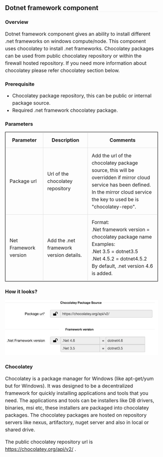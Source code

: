 <style>

table {
    border-collapse: collapse;
    border-spacing: 0;
    border:1px solid #000000;
}

th, td {
    border:1px solid #ddd;
    padding: 13px;
}

h2, h3, p, li, table {
  font-family: -apple-system, BlinkMacSystemFont, "Segoe UI", helvetica, Arial, sans-serif;
}

h2 {
  font-size: 1.5em;
  border-bottom: 1px solid #eee;
}

p, li, table {
  font-size: 16px;
  line-height: 1.5;
  box-sizing: border-box;
}

</style>

## Dotnet framework component


### Overview

Dotnet framework component gives an ability to install different .net frameworks on windows compute/node. This component uses chocolatey to install .net frameworks. Chocolatey packages can be used from public chocolatey repository or within the firewall hosted repository. If you need more information about chocolatey please refer chocolatey section below.

### Prerequisite

* Chocolatey package repository, this can be public or internal package source.
* Required .net framework chocolatey package.

### Parameters

Parameter              | Description                                            | Comments    
---------              |-------------                                           |-----    
Package url            | Url of the chocolatey repository                       | Add the url of the chocolatey package source, this will be overridden if mirror cloud service has been defined. <br> In the mirror cloud service the key to used be is "chocolatey-repo".
Net Framework version  |  Add the .net framework version details.               | Format: <br> .Net framework version = chocolatey package name <br> Examples: <br> .Net 3.5 = dotnet3.5 <br> .Net 4.5.2 = dotnet4.5.2 <br> By default, .net version 4.6 is added. <br>



### How it looks?
![alt text](dotnet.png )

### Chocolatey
Chocolatey is a package manager for Windows (like apt-get/yum but for Windows). It was designed to be a decentralized framework for quickly installing applications and tools that you need. The applications and tools can be installers like DB drivers, binaries, msi etc, these installers are packaged into chocolatey packages. The chocolatey packages are hosted on repository servers like nexus, artifactory, nuget server and also in local or shared drive.

The public chocolatey repository url is https://chocolatey.org/api/v2/ .
